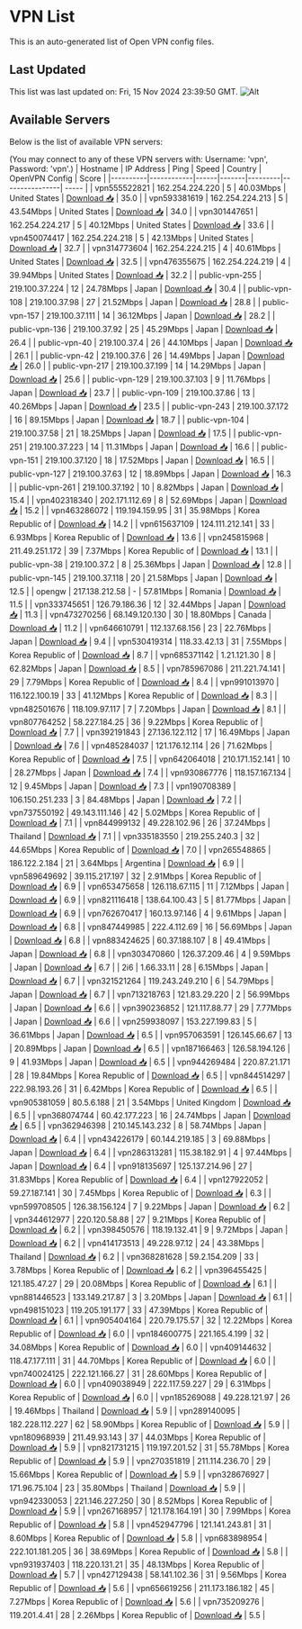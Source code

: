 # VPN List

This is an auto-generated list of Open VPN config files.

## Last Updated

This list was last updated on: Fri, 15 Nov 2024 23:39:50 GMT.
![Alt](https://repobeats.axiom.co/api/embed/186b98318ef1479477931607c1ad7d823f12451f.svg "Repobeats analytics image")

## Available Servers

Below is the list of available VPN servers:

(You may connect to any of these VPN servers with: Username: 'vpn', Password: 'vpn'.)
| Hostname | IP Address | Ping | Speed | Country | OpenVPN Config | Score |
|----------|------------|------|-------|---------|----------------| ----- |
| vpn555522821 | 162.254.224.220 | 5 | 40.03Mbps | United States | [Download 📥](./configs/server_0_US.ovpn) | 35.0 |
| vpn593381619 | 162.254.224.213 | 5 | 43.54Mbps | United States | [Download 📥](./configs/server_1_US.ovpn) | 34.0 |
| vpn301447651 | 162.254.224.217 | 5 | 40.12Mbps | United States | [Download 📥](./configs/server_2_US.ovpn) | 33.6 |
| vpn450074417 | 162.254.224.218 | 5 | 42.13Mbps | United States | [Download 📥](./configs/server_3_US.ovpn) | 32.7 |
| vpn314773604 | 162.254.224.215 | 4 | 40.61Mbps | United States | [Download 📥](./configs/server_4_US.ovpn) | 32.5 |
| vpn476355675 | 162.254.224.219 | 4 | 39.94Mbps | United States | [Download 📥](./configs/server_5_US.ovpn) | 32.2 |
| public-vpn-255 | 219.100.37.224 | 12 | 24.78Mbps | Japan | [Download 📥](./configs/server_6_JP.ovpn) | 30.4 |
| public-vpn-108 | 219.100.37.98 | 27 | 21.52Mbps | Japan | [Download 📥](./configs/server_7_JP.ovpn) | 28.8 |
| public-vpn-157 | 219.100.37.111 | 14 | 36.12Mbps | Japan | [Download 📥](./configs/server_8_JP.ovpn) | 28.2 |
| public-vpn-136 | 219.100.37.92 | 25 | 45.29Mbps | Japan | [Download 📥](./configs/server_9_JP.ovpn) | 26.4 |
| public-vpn-40 | 219.100.37.4 | 26 | 44.10Mbps | Japan | [Download 📥](./configs/server_10_JP.ovpn) | 26.1 |
| public-vpn-42 | 219.100.37.6 | 26 | 14.49Mbps | Japan | [Download 📥](./configs/server_11_JP.ovpn) | 26.0 |
| public-vpn-217 | 219.100.37.199 | 14 | 14.29Mbps | Japan | [Download 📥](./configs/server_12_JP.ovpn) | 25.6 |
| public-vpn-129 | 219.100.37.103 | 9 | 11.76Mbps | Japan | [Download 📥](./configs/server_13_JP.ovpn) | 23.7 |
| public-vpn-109 | 219.100.37.86 | 13 | 40.26Mbps | Japan | [Download 📥](./configs/server_14_JP.ovpn) | 23.5 |
| public-vpn-243 | 219.100.37.172 | 16 | 89.15Mbps | Japan | [Download 📥](./configs/server_15_JP.ovpn) | 18.7 |
| public-vpn-104 | 219.100.37.58 | 21 | 18.25Mbps | Japan | [Download 📥](./configs/server_16_JP.ovpn) | 17.5 |
| public-vpn-251 | 219.100.37.223 | 14 | 11.31Mbps | Japan | [Download 📥](./configs/server_17_JP.ovpn) | 16.6 |
| public-vpn-151 | 219.100.37.120 | 18 | 17.52Mbps | Japan | [Download 📥](./configs/server_18_JP.ovpn) | 16.5 |
| public-vpn-127 | 219.100.37.63 | 12 | 18.89Mbps | Japan | [Download 📥](./configs/server_19_JP.ovpn) | 16.3 |
| public-vpn-261 | 219.100.37.192 | 10 | 8.82Mbps | Japan | [Download 📥](./configs/server_20_JP.ovpn) | 15.4 |
| vpn402318340 | 202.171.112.69 | 8 | 52.69Mbps | Japan | [Download 📥](./configs/server_21_JP.ovpn) | 15.2 |
| vpn463286072 | 119.194.159.95 | 31 | 35.98Mbps | Korea Republic of | [Download 📥](./configs/server_22_KR.ovpn) | 14.2 |
| vpn615637109 | 124.111.212.141 | 33 | 6.93Mbps | Korea Republic of | [Download 📥](./configs/server_23_KR.ovpn) | 13.6 |
| vpn245815968 | 211.49.251.172 | 39 | 7.37Mbps | Korea Republic of | [Download 📥](./configs/server_24_KR.ovpn) | 13.1 |
| public-vpn-38 | 219.100.37.2 | 8 | 25.36Mbps | Japan | [Download 📥](./configs/server_25_JP.ovpn) | 12.8 |
| public-vpn-145 | 219.100.37.118 | 20 | 21.58Mbps | Japan | [Download 📥](./configs/server_26_JP.ovpn) | 12.5 |
| opengw | 217.138.212.58 | - | 57.81Mbps | Romania | [Download 📥](./configs/server_27_RO.ovpn) | 11.5 |
| vpn333745651 | 126.79.186.36 | 12 | 32.44Mbps | Japan | [Download 📥](./configs/server_28_JP.ovpn) | 11.3 |
| vpn473270256 | 68.149.120.130 | 30 | 18.80Mbps | Canada | [Download 📥](./configs/server_29_CA.ovpn) | 11.2 |
| vpn646610791 | 112.137.68.156 | 23 | 22.76Mbps | Japan | [Download 📥](./configs/server_30_JP.ovpn) | 9.4 |
| vpn530419314 | 118.33.42.13 | 31 | 7.55Mbps | Korea Republic of | [Download 📥](./configs/server_31_KR.ovpn) | 8.7 |
| vpn685371142 | 1.21.121.30 | 8 | 62.82Mbps | Japan | [Download 📥](./configs/server_32_JP.ovpn) | 8.5 |
| vpn785967086 | 211.221.74.141 | 29 | 7.79Mbps | Korea Republic of | [Download 📥](./configs/server_33_KR.ovpn) | 8.4 |
| vpn991013970 | 116.122.100.19 | 33 | 41.12Mbps | Korea Republic of | [Download 📥](./configs/server_34_KR.ovpn) | 8.3 |
| vpn482501676 | 118.109.97.117 | 7 | 7.20Mbps | Japan | [Download 📥](./configs/server_35_JP.ovpn) | 8.1 |
| vpn807764252 | 58.227.184.25 | 36 | 9.22Mbps | Korea Republic of | [Download 📥](./configs/server_36_KR.ovpn) | 7.7 |
| vpn392191843 | 27.136.122.112 | 17 | 16.49Mbps | Japan | [Download 📥](./configs/server_37_JP.ovpn) | 7.6 |
| vpn485284037 | 121.176.12.114 | 26 | 71.62Mbps | Korea Republic of | [Download 📥](./configs/server_38_KR.ovpn) | 7.5 |
| vpn642064018 | 210.171.152.141 | 10 | 28.27Mbps | Japan | [Download 📥](./configs/server_39_JP.ovpn) | 7.4 |
| vpn930867776 | 118.157.167.134 | 12 | 9.45Mbps | Japan | [Download 📥](./configs/server_40_JP.ovpn) | 7.3 |
| vpn190708389 | 106.150.251.233 | 3 | 84.48Mbps | Japan | [Download 📥](./configs/server_41_JP.ovpn) | 7.2 |
| vpn737550192 | 49.143.111.146 | 42 | 5.02Mbps | Korea Republic of | [Download 📥](./configs/server_42_KR.ovpn) | 7.1 |
| vpn844999132 | 49.228.102.96 | 26 | 37.24Mbps | Thailand | [Download 📥](./configs/server_43_TH.ovpn) | 7.1 |
| vpn335183550 | 219.255.240.3 | 32 | 44.65Mbps | Korea Republic of | [Download 📥](./configs/server_44_KR.ovpn) | 7.0 |
| vpn265548865 | 186.122.2.184 | 21 | 3.64Mbps | Argentina | [Download 📥](./configs/server_45_AR.ovpn) | 6.9 |
| vpn589649692 | 39.115.217.197 | 32 | 2.91Mbps | Korea Republic of | [Download 📥](./configs/server_46_KR.ovpn) | 6.9 |
| vpn653475658 | 126.118.67.115 | 11 | 7.12Mbps | Japan | [Download 📥](./configs/server_47_JP.ovpn) | 6.9 |
| vpn821116418 | 138.64.100.43 | 5 | 81.77Mbps | Japan | [Download 📥](./configs/server_48_JP.ovpn) | 6.9 |
| vpn762670417 | 160.13.97.146 | 4 | 9.61Mbps | Japan | [Download 📥](./configs/server_49_JP.ovpn) | 6.8 |
| vpn847449985 | 222.4.112.69 | 16 | 56.69Mbps | Japan | [Download 📥](./configs/server_50_JP.ovpn) | 6.8 |
| vpn883424625 | 60.37.188.107 | 8 | 49.41Mbps | Japan | [Download 📥](./configs/server_51_JP.ovpn) | 6.8 |
| vpn303470860 | 126.37.209.46 | 4 | 9.59Mbps | Japan | [Download 📥](./configs/server_52_JP.ovpn) | 6.7 |
| 2i6 | 1.66.33.11 | 28 | 6.15Mbps | Japan | [Download 📥](./configs/server_53_JP.ovpn) | 6.7 |
| vpn321521264 | 119.243.249.210 | 6 | 54.79Mbps | Japan | [Download 📥](./configs/server_54_JP.ovpn) | 6.7 |
| vpn713218763 | 121.83.29.220 | 2 | 56.99Mbps | Japan | [Download 📥](./configs/server_55_JP.ovpn) | 6.6 |
| vpn390236852 | 121.117.88.77 | 29 | 7.77Mbps | Japan | [Download 📥](./configs/server_56_JP.ovpn) | 6.6 |
| vpn259938097 | 153.227.199.83 | 5 | 36.61Mbps | Japan | [Download 📥](./configs/server_57_JP.ovpn) | 6.5 |
| vpn957063591 | 126.145.66.67 | 13 | 20.89Mbps | Japan | [Download 📥](./configs/server_58_JP.ovpn) | 6.5 |
| vpn187166463 | 126.58.194.126 | 9 | 41.93Mbps | Japan | [Download 📥](./configs/server_59_JP.ovpn) | 6.5 |
| vpn944269484 | 220.87.21.171 | 28 | 19.84Mbps | Korea Republic of | [Download 📥](./configs/server_60_KR.ovpn) | 6.5 |
| vpn844514297 | 222.98.193.26 | 31 | 6.42Mbps | Korea Republic of | [Download 📥](./configs/server_61_KR.ovpn) | 6.5 |
| vpn905381059 | 80.5.6.188 | 21 | 3.54Mbps | United Kingdom | [Download 📥](./configs/server_62_GB.ovpn) | 6.5 |
| vpn368074744 | 60.42.177.223 | 16 | 24.74Mbps | Japan | [Download 📥](./configs/server_63_JP.ovpn) | 6.5 |
| vpn362946398 | 210.145.143.232 | 8 | 58.74Mbps | Japan | [Download 📥](./configs/server_64_JP.ovpn) | 6.4 |
| vpn434226179 | 60.144.219.185 | 3 | 69.88Mbps | Japan | [Download 📥](./configs/server_65_JP.ovpn) | 6.4 |
| vpn286313281 | 115.38.182.91 | 4 | 97.44Mbps | Japan | [Download 📥](./configs/server_66_JP.ovpn) | 6.4 |
| vpn918135697 | 125.137.214.96 | 27 | 31.83Mbps | Korea Republic of | [Download 📥](./configs/server_67_KR.ovpn) | 6.4 |
| vpn127922052 | 59.27.187.141 | 30 | 7.45Mbps | Korea Republic of | [Download 📥](./configs/server_68_KR.ovpn) | 6.3 |
| vpn599708505 | 126.38.156.124 | 7 | 9.22Mbps | Japan | [Download 📥](./configs/server_69_JP.ovpn) | 6.2 |
| vpn344612977 | 220.120.58.88 | 27 | 9.21Mbps | Korea Republic of | [Download 📥](./configs/server_70_KR.ovpn) | 6.2 |
| vpn398450576 | 118.19.132.41 | 9 | 9.72Mbps | Japan | [Download 📥](./configs/server_71_JP.ovpn) | 6.2 |
| vpn414173513 | 49.228.97.12 | 24 | 43.38Mbps | Thailand | [Download 📥](./configs/server_72_TH.ovpn) | 6.2 |
| vpn368281628 | 59.2.154.209 | 33 | 3.78Mbps | Korea Republic of | [Download 📥](./configs/server_73_KR.ovpn) | 6.2 |
| vpn396455425 | 121.185.47.27 | 29 | 20.08Mbps | Korea Republic of | [Download 📥](./configs/server_74_KR.ovpn) | 6.1 |
| vpn881446523 | 133.149.217.87 | 3 | 3.20Mbps | Japan | [Download 📥](./configs/server_75_JP.ovpn) | 6.1 |
| vpn498151023 | 119.205.191.177 | 33 | 47.39Mbps | Korea Republic of | [Download 📥](./configs/server_76_KR.ovpn) | 6.1 |
| vpn905404164 | 220.79.175.57 | 32 | 12.22Mbps | Korea Republic of | [Download 📥](./configs/server_77_KR.ovpn) | 6.0 |
| vpn184600775 | 221.165.4.199 | 32 | 34.08Mbps | Korea Republic of | [Download 📥](./configs/server_78_KR.ovpn) | 6.0 |
| vpn409144632 | 118.47.177.111 | 31 | 44.70Mbps | Korea Republic of | [Download 📥](./configs/server_79_KR.ovpn) | 6.0 |
| vpn740024125 | 222.121.166.27 | 31 | 28.60Mbps | Korea Republic of | [Download 📥](./configs/server_80_KR.ovpn) | 6.0 |
| vpn409038949 | 222.117.59.227 | 29 | 6.31Mbps | Korea Republic of | [Download 📥](./configs/server_81_KR.ovpn) | 6.0 |
| vpn185269088 | 49.228.121.97 | 26 | 19.46Mbps | Thailand | [Download 📥](./configs/server_82_TH.ovpn) | 5.9 |
| vpn289140095 | 182.228.112.227 | 62 | 58.90Mbps | Korea Republic of | [Download 📥](./configs/server_83_KR.ovpn) | 5.9 |
| vpn180968939 | 211.49.93.143 | 37 | 44.03Mbps | Korea Republic of | [Download 📥](./configs/server_84_KR.ovpn) | 5.9 |
| vpn821731215 | 119.197.201.52 | 31 | 55.78Mbps | Korea Republic of | [Download 📥](./configs/server_85_KR.ovpn) | 5.9 |
| vpn270351819 | 211.114.236.70 | 29 | 15.66Mbps | Korea Republic of | [Download 📥](./configs/server_86_KR.ovpn) | 5.9 |
| vpn328676927 | 171.96.75.104 | 23 | 35.80Mbps | Thailand | [Download 📥](./configs/server_87_TH.ovpn) | 5.9 |
| vpn942330053 | 221.146.227.250 | 30 | 8.52Mbps | Korea Republic of | [Download 📥](./configs/server_88_KR.ovpn) | 5.9 |
| vpn267168957 | 121.178.164.191 | 30 | 7.99Mbps | Korea Republic of | [Download 📥](./configs/server_89_KR.ovpn) | 5.8 |
| vpn452947796 | 121.141.243.81 | 31 | 8.60Mbps | Korea Republic of | [Download 📥](./configs/server_90_KR.ovpn) | 5.8 |
| vpn683898954 | 222.101.181.205 | 36 | 38.69Mbps | Korea Republic of | [Download 📥](./configs/server_91_KR.ovpn) | 5.8 |
| vpn931937403 | 118.220.131.21 | 35 | 48.13Mbps | Korea Republic of | [Download 📥](./configs/server_92_KR.ovpn) | 5.7 |
| vpn427129438 | 58.141.102.36 | 31 | 9.56Mbps | Korea Republic of | [Download 📥](./configs/server_93_KR.ovpn) | 5.6 |
| vpn656619256 | 211.173.186.182 | 45 | 7.27Mbps | Korea Republic of | [Download 📥](./configs/server_94_KR.ovpn) | 5.6 |
| vpn735209276 | 119.201.4.41 | 28 | 2.26Mbps | Korea Republic of | [Download 📥](./configs/server_95_KR.ovpn) | 5.5 |
